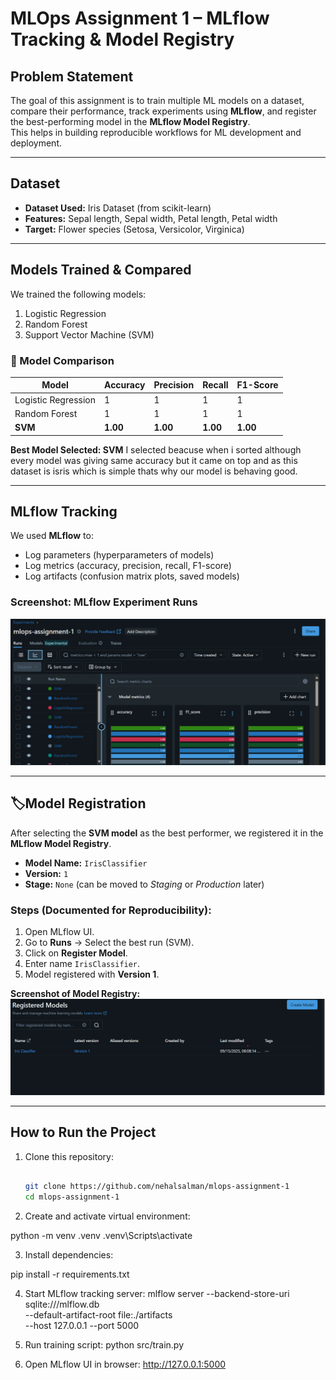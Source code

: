 # MLOps Assignment 1 – MLflow Tracking & Model Registry

##  Problem Statement
The goal of this assignment is to train multiple ML models on a dataset, compare their performance, track experiments using **MLflow**, and register the best-performing model in the **MLflow Model Registry**.  
This helps in building reproducible workflows for ML development and deployment.

---

## Dataset
- **Dataset Used:** Iris Dataset (from scikit-learn)  
- **Features:** Sepal length, Sepal width, Petal length, Petal width  
- **Target:** Flower species (Setosa, Versicolor, Virginica)  

---

##  Models Trained & Compared
We trained the following models:
1. Logistic Regression  
2. Random Forest  
3. Support Vector Machine (SVM)  

### 🔹 Model Comparison
| Model               | Accuracy | Precision | Recall   | F1-Score |
|----------------------|----------|-----------|----------|----------|
| Logistic Regression  | 1        | 1         | 1        | 1        |
| Random Forest        | 1        | 1         | 1        | 1        |
| **SVM**              | **1.00** | **1.00**  | **1.00** | **1.00** |

 **Best Model Selected: SVM**
I selected beacuse when i sorted although every model was giving same accuracy but it came on top and as this dataset is isris which is simple thats why our model is behaving good.

---

## MLflow Tracking
We used **MLflow** to:
- Log parameters (hyperparameters of models)  
- Log metrics (accuracy, precision, recall, F1-score)  
- Log artifacts (confusion matrix plots, saved models)  

### Screenshot: MLflow Experiment Runs
![MLflow Runs](results/mlflow_runs.png )

---

## 🏷Model Registration
After selecting the **SVM model** as the best performer, we registered it in the **MLflow Model Registry**.

- **Model Name:** `IrisClassifier`  
- **Version:** `1`  
- **Stage:** `None` (can be moved to *Staging* or *Production* later)  

### Steps (Documented for Reproducibility):
1. Open MLflow UI.  
2. Go to **Runs** → Select the best run (SVM).  
3. Click on **Register Model**.  
4. Enter name `IrisClassifier`.  
5. Model registered with **Version 1**.  

 **Screenshot of Model Registry:**  
![Model Registry](results/registered_model.png)

---

##  How to Run the Project
1. Clone this repository:  
   ```bash
  
   git clone https://github.com/nehalsalman/mlops-assignment-1
   cd mlops-assignment-1
2. Create and activate virtual environment:

python -m venv .venv
.venv\Scripts\activate     

3. Install dependencies:

pip install -r requirements.txt

4. Start MLflow tracking server:
mlflow server --backend-store-uri sqlite:///mlflow.db \
              --default-artifact-root file:./artifacts \
              --host 127.0.0.1 --port 5000

5. Run training script:
python src/train.py

6. Open MLflow UI in browser:
http://127.0.0.1:5000


